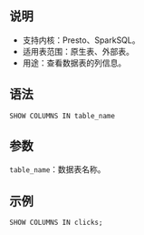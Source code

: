 ## 说明
- 支持内核：Presto、SparkSQL。
- 适用表范围：原生表、外部表。
- 用途：查看数据表的列信息。

## 语法
```
SHOW COLUMNS IN table_name
```


## 参数
`table_name`：数据表名称。

## 示例

```
SHOW COLUMNS IN clicks;
```



